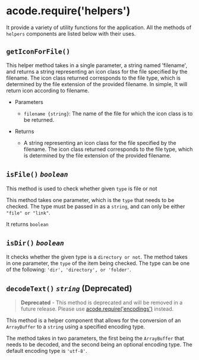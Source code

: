 # acode.require('helpers')

It provide a variety of utility functions for the application.
All the methods of `helpers` components are listed below with their uses.

## `getIconForFile()`

This helper method takes in a single parameter, a string named 'filename', and returns a string representing an icon class for the file specified by the filename. The icon class returned corresponds to the file type, which is determined by the file extension of the provided filename.
In simple, It will return icon according to filename.

- Parameters

  - `filename {string}`: The name of the file for which the icon class is to be returned.

- Returns
  - A string representing an icon class for the file specified by the filename. The icon class returned corresponds to the file type, which is determined by the file extension of the provided filename.

## `isFile()` _`boolean`_

This method is used to check whether given `type` is file or not

This method takes one parameter, which is the `type` that needs to be checked. The type must be passed in as a `string`, and can only be either `"file" or "link"`.

It returns `boolean`

## `isDir()` _`boolean`_

It checks whether the given type is a `directory or not`. The method takes in one parameter, the `type` of the item being checked. The type can be one of the following: `'dir', 'directory', or 'folder'`.

## `decodeText()` _`string`_ (Deprecated)

> **Deprecated** - This method is deprecated and will be removed in a future release. Please use [acode.require('encodings')](./encodings) instead.

This method is a helper component that allows for the conversion of an `ArrayBuffer` to a `string` using a specified encoding type.

The method takes in two parameters, the first being the `ArrayBuffer` that needs to be decoded, and the second being an optional encoding type. The default encoding type is `'utf-8'`.
